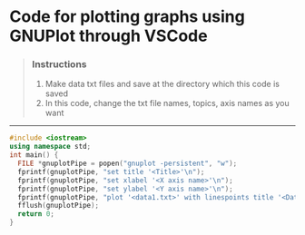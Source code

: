 # Code for plotting graphs using GNUPlot through VSCode
> ### Instructions
> 1. Make data txt files and save at the directory which this code is saved
> 2. In this code, change the txt file names, topics, axis names as you want
***
```cpp
#include <iostream>
using namespace std;
int main() {
  FILE *gnuplotPipe = popen("gnuplot -persistent", "w");
  fprintf(gnuplotPipe, "set title '<Title>'\n");
  fprintf(gnuplotPipe, "set xlabel '<X axis name>'\n");
  fprintf(gnuplotPipe, "set ylabel '<Y axis name>'\n");
  fprintf(gnuplotPipe, "plot '<data1.txt>' with linespoints title '<Data1 title>', '<data2.txt>' with linespoints title '<Data2 title>'\n");
  fflush(gnuplotPipe);
  return 0;
}
```
